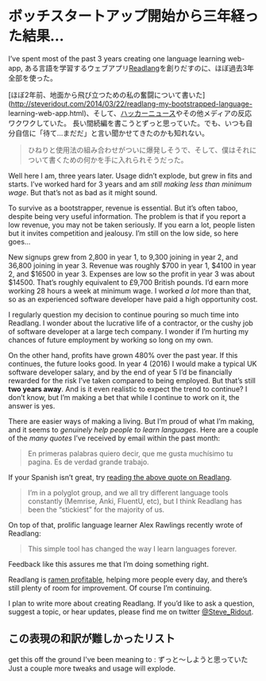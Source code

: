# ボッチスタートアップ開始から三年経った結果…

I’ve spent most of the past 3 years creating one language learning web-app,
ある言語を学習するウェブアプリ[Readlang](http://readlang.com)を創りだすのに、ほぼ過去3年全部を使った。

[ほぼ2年前、地面から飛び立つための私の奮闘について書いた](http://steveridout.com/2014/03/22/readlang-my-bootstrapped-language-
learning-web-app.html)、そして、[ハッカーニュース](https://news.ycombinator.com/item?id=7450519)やその他メディアの反応ワクワクしていた。
長い間続編を書こうとずっと思っていた。でも、いつも自分自信に「待て…まだだ」と言い聞かせてきたのかも知れない。

> ひねりと使用法の組み合わせがついに爆発しそうで、そして、僕はそれについて書くための何かを手に入れられそうだった。

Well here I am, three years later. Usage didn’t explode, but grew in fits and
starts. I’ve worked hard for 3 years and am _still making less than minimum
wage_. But that’s not as bad as it might sound.

To survive as a bootstrapper, revenue is essential. But it’s often taboo,
despite being very useful information. The problem is that if you report a low
revenue, you may not be taken seriously. If you earn a lot, people listen but
it invites competition and jealousy. I’m still on the low side, so here goes…

New signups grew from 2,800 in year 1, to 9,300 joining in year 2, and 36,800
joining in year 3. Revenue was roughly $700 in year 1, $4100 in year 2, and
$16500 in year 3. Expenses are low so the profit in year 3 was about $14500.
That’s roughly equivalent to £9,700 British pounds. I’d earn more working 28
hours a week at minimum wage. I worked _a lot_ more than that, so as an
experienced software developer have paid a high opportunity cost.

I regularly question my decision to continue pouring so much time into
Readlang. I wonder about the lucrative life of a contractor, or the cushy job
of software developer at a large tech company. I wonder if I’m hurting my
chances of future employment by working so long on my own.

On the other hand, profits have grown 480% over the past year. If this
continues, the future looks good. In year 4 (2016) I would make a typical UK
software developer salary, and by the end of year 5 I’d be financially
rewarded for the risk I’ve taken compared to being employed. But that’s still
**two years away**. And is it even realistic to expect the trend to continue?
I don’t know, but I’m making a bet that while I continue to work on it, the
answer is yes.

There are easier ways of making a living. But I’m proud of what I’m making,
and it seems to _genuinely help people to learn languages_. Here are a couple
of the _many quotes_ I’ve received by email within the past month:

> En primeras palabras quiero decir, que me gusta muchísimo tu pagina. Es de
verdad grande trabajo.

If your Spanish isn’t great, try [reading the above quote on
Readlang](http://readlang.com/library/568a5501ddb6ae5b165d2c33).

> I’m in a polyglot group, and we all try different language tools constantly
(Memrise, Anki, FluentU, etc), but I think Readlang has been the “stickiest”
for the majority of us.

On top of that, prolific language learner Alex Rawlings recently wrote of
Readlang:

> This simple tool has changed the way I learn languages forever.

Feedback like this assures me that I’m doing something right.

Readlang is [ramen
profitable](http://www.paulgraham.com/ramenprofitable.html), helping more
people every day, and there’s still plenty of room for improvement. Of course
I’m continuing.

I plan to write more about creating Readlang. If you’d like to ask a question,
suggest a topic, or hear updates, please find me on twitter
[@Steve_Ridout](https://twitter.com/Steve_Ridout).

## この表現の和訳が難しかったリスト
get this off the ground 
I've been meaning to : ずっと～しようと思っていた
Just a couple more tweaks and usage will explode.
